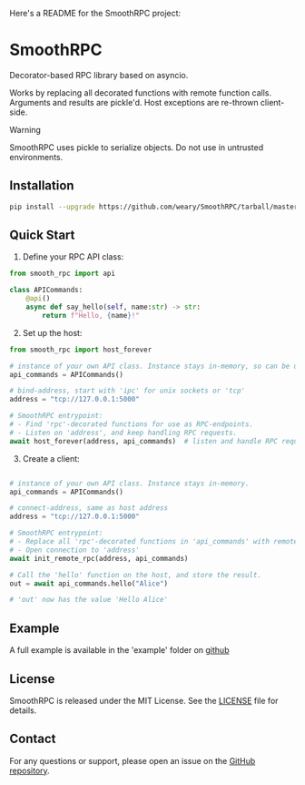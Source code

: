 Here's a README for the SmoothRPC project:

# SmoothRPC

Decorator-based RPC library based on asyncio.

Works by replacing all decorated functions with remote function calls. Arguments and results are pickle'd. Host exceptions are re-thrown client-side.

> [!WARNING]
> SmoothRPC uses pickle to serialize objects. Do not use in untrusted environments.

## Installation

```bash
pip install --upgrade https://github.com/weary/SmoothRPC/tarball/master
```

## Quick Start

1. Define your RPC API class:

```python
from smooth_rpc import api

class APICommands:
    @api()
    async def say_hello(self, name:str) -> str:
        return f"Hello, {name}!"
```

2. Set up the host:

```python
from smooth_rpc import host_forever

# instance of your own API class. Instance stays in-memory, so can be used for context.
api_commands = APICommands()

# bind-address, start with 'ipc' for unix sockets or 'tcp'
address = "tcp://127.0.0.1:5000"

# SmoothRPC entrypoint:
# - Find 'rpc'-decorated functions for use as RPC-endpoints.
# - Listen on 'address', and keep handling RPC requests.
await host_forever(address, api_commands)  # listen and handle RPC requests
```

3. Create a client:

```python

# instance of your own API class. Instance stays in-memory.
api_commands = APICommands()

# connect-address, same as host address
address = "tcp://127.0.0.1:5000"

# SmoothRPC entrypoint:
# - Replace all 'rpc'-decorated functions in 'api_commands' with remote function calls.
# - Open connection to 'address'
await init_remote_rpc(address, api_commands)

# Call the 'hello' function on the host, and store the result.
out = await api_commands.hello("Alice")

# 'out' now has the value 'Hello Alice'
```

## Example

A full example is available in the 'example' folder on [github](https://github.com/weary/SmoothRPC/tree/main/example)

## License

SmoothRPC is released under the MIT License. See the [LICENSE](LICENSE) file for details.

## Contact

For any questions or support, please open an issue on the [GitHub repository](https://github.com/weary/SmoothRPC/issues).
